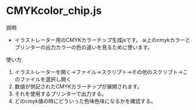 CMYKcolor_chip.js
=================
説明

- イラストレーター用のCMYKカラーチップ生成jsです。
ai上のcmykカラーとプリンターの出力カラーの色の違いを見るために使います。

使い方
1. イラストレーターを開く→ファイル→スクリプト→その他のスクリプト→このファイルを選択し開く
1. 数値が併記されたCMYKカラーチップが展開されます。
1. それを使用するプリンターで出力する。
1. どのcmyk値の時にどういった色味色味になるかを確認する。
